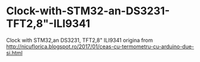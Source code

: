 # Clock-with-STM32-an-DS3231-TFT2,8"-ILI9341
Clock with STM32,an DS3231, TFT2,8" ILI9341
origina from http://nicuflorica.blogspot.ro/2017/01/ceas-cu-termometru-cu-arduino-due-si.html
